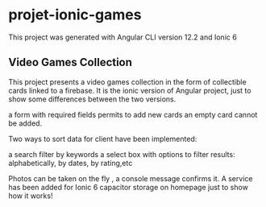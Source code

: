 # projet-ionic-games

This project was generated with Angular CLI version 12.2 and Ionic 6

## Video Games Collection
This project presents a video games collection in the form of collectible cards linked to a firebase.
It is the ionic version of Angular project, just to show some differences between the two versions.

a form with required fields permits to add new cards
an empty card cannot be added.

Two ways to sort data for client have been implemented:

a search filter by keywords
a select box with options to filter results: alphabetically, by dates, by rating,etc

Photos can be taken on the fly , a console message confirms it.
A service has been added for Ionic 6 capacitor storage on homepage just to show how it works!
